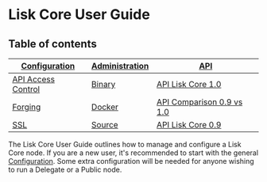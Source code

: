 # Lisk Core User Guide

## Table of contents
[Configuration](lisk-core/user-guide/configuration) | [Administration](lisk-core/user-guide/administration)  | [API](lisk-core/user-guide/api) |
--- | --- | --- 
[API Access Control](lisk-core/user-guide/configuration#api-access-control) | [Binary](lisk-core/user-guide/administration/binary) | [API Lisk Core 1.0](lisk-core/user-guide/api/1-0) 
[Forging](lisk-core/user-guide/configuration#forging) | [Docker](lisk-core/user-guide/administration/docker) | [API Comparison 0.9 vs 1.0](lisk-core/user-guide/api/0-9-vs-1-0) 
[SSL](lisk-core/user-guide/configuration#ssl) | [Source](lisk-core/user-guide/administration/source) | [API Lisk Core 0.9](lisk-core/user-guide/api/0-9) 

The Lisk Core User Guide outlines how to manage and configure a Lisk Core node. If you are a new user, it's recommended to start with the general [Configuration](lisk-core/user-guide/configuration). Some extra configuration will be needed for anyone wishing to run a Delegate or a Public node.
